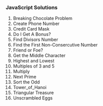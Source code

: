 ### JavaScript Solutions

1. Breaking Chocolate Problem
2. Create Phone Number
3. Credit Card Mask
4. Do I Get A Bonus?
5. Find Divisors Number
6. Find the First Non-Consercutive Number
7. Friend or Foe?
8. Get the Middle Character
9. Highest and Lowest
10. Multiples of 3 and 5
11. Multiply
12. Next Prime
13. Sort the Odd
14. Tower_of_Hanoi
15. Triangular Treasure
16. Unscrambled Eggs
